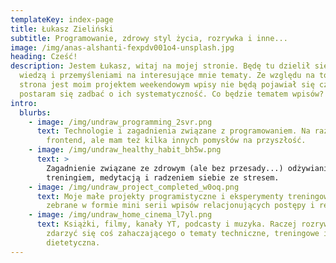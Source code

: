 ```yaml
---
templateKey: index-page
title: Łukasz Zieliński
subtitle: Programowanie, zdrowy styl życia, rozrywka i inne...
image: /img/anas-alshanti-fexpdv001o4-unsplash.jpg
heading: Cześć!
description: Jestem Łukasz, witaj na mojej stronie. Będę tu dzielił się moją
  wiedzą i przemyśleniami na interesujące mnie tematy. Ze względu na to, że
  strona jest moim projektem weekendowym wpisy nie będą pojawiał się często, ale
  postaram się zadbać o ich systematyczność. Co będzie tematem wpisów?
intro:
  blurbs:
    - image: /img/undraw_programming_2svr.png
      text: Technologie i zagadnienia związane z programowaniem. Na razie głównie
        frontend, ale mam też kilka innych pomysłów na przyszłość.
    - image: /img/undraw_healthy_habit_bh5w.png
      text: >
        Zagadnienie związane ze zdrowym (ale bez przesady...) odżywianiem,
        treningiem, medytacją i radzeniem siebie ze stresem.
    - image: /img/undraw_project_completed_w0oq.png
      text: Moje małe projekty programistyczne i eksperymenty treningowo-dietetyczne
        zebrane w formie mini serii wpisów relacjonujących postępy i rezultaty.
    - image: /img/undraw_home_cinema_l7yl.png
      text: Książki, filmy, kanały YT, podcasty i muzyka. Raczej rozrywkowo, ale możne
        zdarzyć się coś zahaczającego o tematy techniczne, treningowe i
        dietetyczna.
---
```

